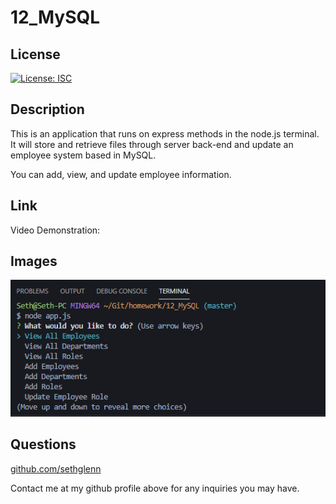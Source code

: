 # 12_MySQL

## License
   
  [![License: ISC](https://img.shields.io/badge/License-ISC-blue.svg)](https://opensource.org/licenses/ISC)

  ## Description

This is an application that runs on express methods in the node.js terminal. It will store and retrieve files through server back-end and update an employee system based in MySQL.

You can add, view, and update employee information.

  ## Link

  Video Demonstration:

  ## Images
![Screenshot01](./Assets/screenshot01.png)


 ## Questions

 [github.com/sethglenn](https://github.com/sethglenn)

 Contact me at my github profile above for any inquiries you may have.
